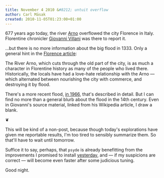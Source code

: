 ```yaml
---
title: November 4 2010 &#8212; untuit overflow
author: Carl Mäsak
created: 2010-11-05T01:23:00+01:00
---
```

677 years ago today, the river [Arno](http://en.wikipedia.org/wiki/Arno) overflowed the city Florence in Italy. Florentine chronicler [Giovanni Villani](http://en.wikipedia.org/wiki/Giovanni_Villani) was there to report it.

...but there is no more information about the big flood in 1333. Only a general hint in the [Florence article](http://en.wikipedia.org/wiki/Florence):

<div class="quote">The River Arno, which cuts through the old part of the city, is as much a character in Florentine history as many of the people who lived there. Historically, the locals have had a love-hate relationship with the Arno — which alternated between nourishing the city with commerce, and destroying it by flood.</div>

There's a more recent flood, [in 1966](http://en.wikipedia.org/wiki/1966_Flood_of_the_River_Arno), that's described in detail. But I can find no more than a general blurb about the flood in the 14th century. Even in Giovanni's source material, linked from his Wikipedia article, I draw a blank.

<p class='separator'>&#10086;</p>

This will be kind of a non-post, because though today's explorations have given me reportable results, I'm too tired to sensibly summarize them. So that'll have to wait until tomorrow.

Suffice it to say, perhaps, that `psyde` is already benefitting from the improvements I promised to install [yesterday](http://strangelyconsistent.org/blog/november-3-2010-reform-and-improvement), and &mdash; if my suspicions are correct &mdash; will become even faster after some judicious tuning.

Good night.
